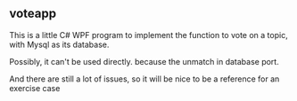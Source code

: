 ## voteapp 
This is a little C# WPF program to implement the function to vote on a topic, with Mysql as its database.


Possibly, it can't be used directly. because the unmatch in database port. 


And there are still a lot of issues, 
so it will be nice to be a reference for an exercise case 
